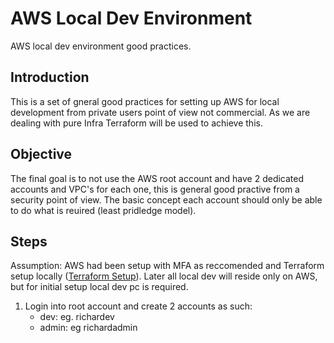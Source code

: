 # AWS Local Dev Environment
AWS local dev environment good practices.

## Introduction
This is a set of gneral good practices for setting up AWS for local development from private users point of view not commercial.  As we are dealing with pure Infra Terraform will be used to achieve this.

## Objective 
The final goal is to not use the AWS root account and have 2 dedicated accounts and VPC's for each one, this is general good practive from a security point of view.  The basic concept each account should only be able to do what is reuired (least pridledge model).

## Steps

Assumption: AWS had been setup with MFA as reccomended and Terraform setup locally ([Terraform Setup](https://learn.hashicorp.com/terraform/getting-started/install.html)).  Later all local dev will reside only on AWS, but for initial setup local dev pc is required.

1. Login into root account and create 2 accounts as such:
   * <name>dev: eg. richardev
   * <name>admin: eg richardadmin
